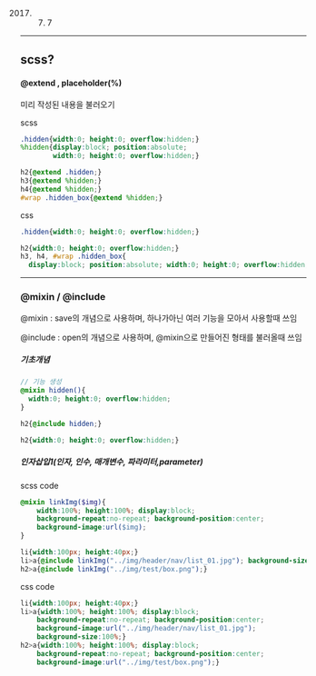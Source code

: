 2017. 7. 7

---

## scss?

#### @extend , placeholder(%)

미리 작성된 내용을 불러오기 

scss

```scss
.hidden{width:0; height:0; overflow:hidden;}
%hidden{display:block; position:absolute; 
        width:0; height:0; overflow:hidden;}

h2{@extend .hidden;}
h3{@extend %hidden;}
h4{@extend %hidden;}
#wrap .hidden_box{@extend %hidden;}
```

css

```css
.hidden{width:0; height:0; overflow:hidden;}

h2{width:0; height:0; overflow:hidden;}
h3, h4, #wrap .hidden_box{
  display:block; position:absolute; width:0; height:0; overflow:hidden;}
```

---

### @mixin / @include

@mixin : save의 개념으로 사용하며, 하나가아닌 여러 기능을 모아서 사용할때 쓰임

@include : open의 개념으로 사용하며, @mixin으로 만들어진 형태를 불러올때 쓰임



##### 기초개념

```scss
// 기능 생성
@mixin hidden(){
  width:0; height:0; overflow:hidden;
}

h2{@include hidden;}
```

```css
h2{width:0; height:0; overflow:hidden;}
```

##### 인자삽입1(인자, 인수, 매개변수, 파라미터,parameter)

scss code

```scss
@mixin linkImg($img){
	width:100%; height:100%; display:block; 
    background-repeat:no-repeat; background-position:center;
    background-image:url($img);
}

li{width:100px; height:40px;}
li>a{@include linkImg("../img/header/nav/list_01.jpg"); background-size:100%;}
h2>a{@include linkImg("../img/test/box.png");}
```

css code 

```css
li{width:100px; height:40px;}
li>a{width:100%; height:100%; display:block; 
    background-repeat:no-repeat; background-position:center;
    background-image:url("../img/header/nav/list_01.jpg");
	background-size:100%;}
h2>a{width:100%; height:100%; display:block; 
    background-repeat:no-repeat; background-position:center;
    background-image:url("../img/test/box.png");}
```













